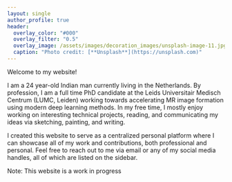 ```yaml
---
layout: single
author_profile: true
header:
  overlay_color: "#000"
  overlay_filter: "0.5"
  overlay_image: /assets/images/decoration_images/unsplash-image-11.jpg
  caption: "Photo credit: [**Unsplash**](https://unsplash.com)"
---
```



Welcome to my website!

I am a 24 year-old Indian man currently living in the Netherlands. By profession, I am a full time PhD candidate at the Leids Universitair Medisch Centrum (LUMC, Leiden) working towards accelerating MR image formation using modern deep learning methods. In my free time, I mostly enjoy working on interesting technical projects, reading, and communicating my ideas via sketching, painting, and writing.

I created this website to serve as a centralized personal platform where I can showcase all of my work and contributions, both professional and personal. Feel free to reach out to me via email or any of my social media handles, all of which are listed on the sidebar.

Note: This website is a work in progress